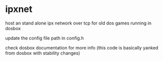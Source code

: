 ipxnet
======

host an stand alone ipx network over tcp for old dos games running in dosbox

update the config file path in config.h

check dosbox documentation for more info (this code is basically yanked from dosbox with stability changes)

